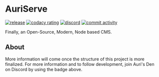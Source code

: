 # AuriServe

[![release](https://github.com/AuriServe/AuriServe/workflows/release/badge.svg?branch=master)](https://github.com/AuriServe/AuriServe/releases)
[![codacy rating](https://img.shields.io/codacy/grade/19f63ff9c7d74a4d879ad6e409ee4d36.svg?logo=codacy&labelColor=2A3037)](https://app.codacy.com/gh/AuriServe/AuriServe/settings)
[![discord](https://img.shields.io/discord/416379773976051712.svg?color=7289DA&label=discord&logo=discord&logoColor=white&labelColor=2A3037)](https://aurail.us/discord)
[![commit activity](https://img.shields.io/github/commit-activity/m/auriserve/auriserve.svg?logo=github&labelColor=2A3037&label=commit%20activity)](https://github.com/AuriServe/AuriServe/commits/master)

Finally, an Open-Source, Modern, Node based CMS.

## About

More information will come once the structure of this project is more finalized. For more information and to follow development, join Auri's Den on Discord by using the badge above.
